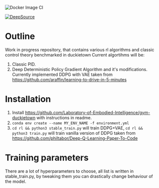 ![Docker Image CI](https://github.com/Laboratory-of-Embodied-Intelligence/rl-duckiebot/workflows/Docker%20Image%20CI/badge.svg)

[![DeepSource](https://static.deepsource.io/deepsource-badge-dark-mini.svg)](https://deepsource.io/gh/Laboratory-of-Embodied-Intelligence/rl-duckiebot/?ref=repository-badge)

# Outline
Work in progress repository, that contains various rl algorithms and classic control theory benchmarked in duckietown
Current algortihms will be:
1. Classic PID.
2. Deep Deterministic Policy Gradient Algorithm and it's modifications. Currently implemented DDPG with VAE taken from https://github.com/araffin/learning-to-drive-in-5-minutes


# Installation
1. Install https://github.com/Laboratory-of-Embodied-Intelligence/gym-duckietown with instructions in readme.
2. ```conda env create --name MY_ENV_NAME -f environment.yml```
3. ```cd rl && python3 stable_train.py``` will train DDPG+VAE, ```cd rl && python3 train.py``` will train vanilla version of DDPG taken from https://github.com/philtabor/Deep-Q-Learning-Paper-To-Code

# Training parameters
There are a lot of hyperparameters to choose, all list is written in stable_train.py, by tweaking them you can drastically change behaviour of the model.

